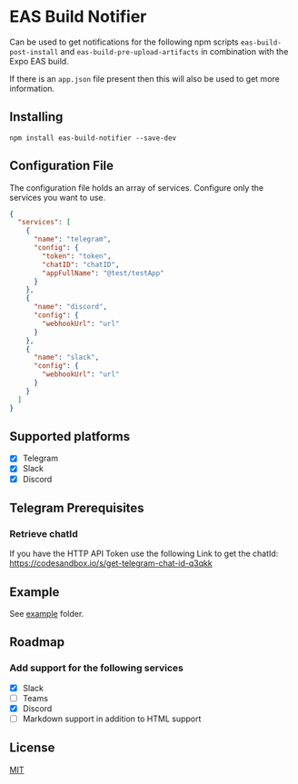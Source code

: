 # EAS Build Notifier

Can be used to get notifications for the following npm scripts `eas-build-post-install` and `eas-build-pre-upload-artifacts` in combination with the Expo EAS build.

If there is an `app.json` file present then this will also be used to get more information.

## Installing

`npm install eas-build-notifier --save-dev`

## Configuration File

The configuration file holds an array of services. Configure only the services you want to use.

```json
{
  "services": [
    {
      "name": "telegram",
      "config": {
        "token": "token",
        "chatID": "chatID",
        "appFullName": "@test/testApp"
      }
    },
    {
      "name": "discord",
      "config": {
        "webhookUrl": "url"
      }
    },
    {
      "name": "slack",
      "config": {
        "webhookUrl": "url"
      }
    }
  ]
}
```

## Supported platforms

- [x] Telegram
- [x] Slack
- [x] Discord

## Telegram Prerequisites

### Retrieve chatId

If you have the HTTP API Token use the following Link to get the chatId:
https://codesandbox.io/s/get-telegram-chat-id-q3qkk

## Example

See [example](example) folder.

## Roadmap

### Add support for the following services

- [x] Slack
- [ ] Teams
- [x] Discord
- [ ] Markdown support in addition to HTML support

## License

[MIT](LICENSE.md)

